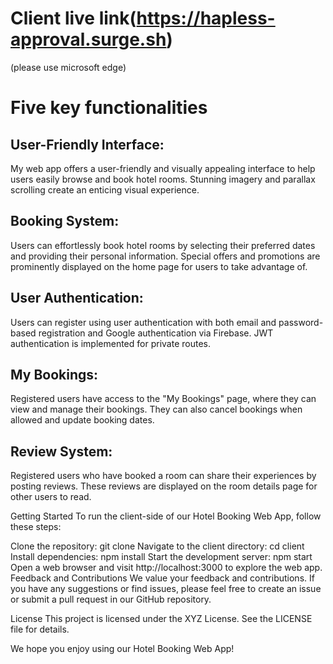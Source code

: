 # Client live link(https://hapless-approval.surge.sh)
(please use microsoft edge)
# Five key functionalities 

## User-Friendly Interface:
 My web app offers a user-friendly and visually appealing interface to help users easily browse and book hotel rooms. Stunning imagery and parallax scrolling create an enticing visual experience.

## Booking System:
 Users can effortlessly book hotel rooms by selecting their preferred dates and providing their personal information. Special offers and promotions are prominently displayed on the home page for users to take advantage of.

## User Authentication:
Users can register using user authentication with both email and password-based registration and Google authentication via Firebase. JWT authentication is implemented for private routes.

## My Bookings: 
Registered users have access to the "My Bookings" page, where they can view and manage their bookings. They can also cancel bookings when allowed and update booking dates.

## Review System: 
Registered users who have booked a room can share their experiences by posting reviews. These reviews are displayed on the room details page for other users to read.

Getting Started
To run the client-side of our Hotel Booking Web App, follow these steps:

Clone the repository: git clone <repository-url>
Navigate to the client directory: cd client
Install dependencies: npm install
Start the development server: npm start
Open a web browser and visit http://localhost:3000 to explore the web app.
Feedback and Contributions
We value your feedback and contributions. If you have any suggestions or find issues, please feel free to create an issue or submit a pull request in our GitHub repository.

License
This project is licensed under the XYZ License. See the LICENSE file for details.

We hope you enjoy using our Hotel Booking Web App!





